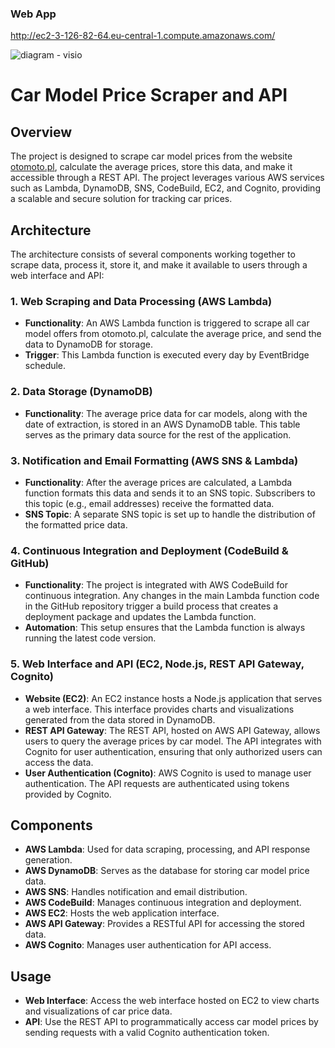 ### Web App
http://ec2-3-126-82-64.eu-central-1.compute.amazonaws.com/


![diagram - visio](https://github.com/user-attachments/assets/fac3cabc-1c93-4691-b415-405755ffd812)




# Car Model Price Scraper and API

## Overview

The project is designed to scrape car model prices from the website [otomoto.pl](https://www.otomoto.pl), calculate the average prices, store this data, and make it accessible through a REST API. The project leverages various AWS services such as Lambda, DynamoDB, SNS, CodeBuild, EC2, and Cognito, providing a scalable and secure solution for tracking car prices.

## Architecture

The architecture consists of several components working together to scrape data, process it, store it, and make it available to users through a web interface and API:

### 1. Web Scraping and Data Processing (AWS Lambda)
- **Functionality**: An AWS Lambda function is triggered to scrape all car model offers from otomoto.pl, calculate the average price, and send the data to DynamoDB for storage.
- **Trigger**: This Lambda function is executed every day by EventBridge schedule.

### 2. Data Storage (DynamoDB)
- **Functionality**: The average price data for car models, along with the date of extraction, is stored in an AWS DynamoDB table. This table serves as the primary data source for the rest of the application.

### 3. Notification and Email Formatting (AWS SNS & Lambda)
- **Functionality**: After the average prices are calculated, a Lambda function formats this data and sends it to an SNS topic. Subscribers to this topic (e.g., email addresses) receive the formatted data.
- **SNS Topic**: A separate SNS topic is set up to handle the distribution of the formatted price data.

### 4. Continuous Integration and Deployment (CodeBuild & GitHub)
- **Functionality**: The project is integrated with AWS CodeBuild for continuous integration. Any changes in the main Lambda function code in the GitHub repository trigger a build process that creates a deployment package and updates the Lambda function.
- **Automation**: This setup ensures that the Lambda function is always running the latest code version.

### 5. Web Interface and API (EC2, Node.js, REST API Gateway, Cognito)
- **Website (EC2)**: An EC2 instance hosts a Node.js application that serves a web interface. This interface provides charts and visualizations generated from the data stored in DynamoDB.
- **REST API Gateway**: The REST API, hosted on AWS API Gateway, allows users to query the average prices by car model. The API integrates with Cognito for user authentication, ensuring that only authorized users can access the data.
- **User Authentication (Cognito)**: AWS Cognito is used to manage user authentication. The API requests are authenticated using tokens provided by Cognito.

## Components

- **AWS Lambda**: Used for data scraping, processing, and API response generation.
- **AWS DynamoDB**: Serves as the database for storing car model price data.
- **AWS SNS**: Handles notification and email distribution.
- **AWS CodeBuild**: Manages continuous integration and deployment.
- **AWS EC2**: Hosts the web application interface.
- **AWS API Gateway**: Provides a RESTful API for accessing the stored data.
- **AWS Cognito**: Manages user authentication for API access.



## Usage

- **Web Interface**: Access the web interface hosted on EC2 to view charts and visualizations of car price data.
- **API**: Use the REST API to programmatically access car model prices by sending requests with a valid Cognito authentication token.


